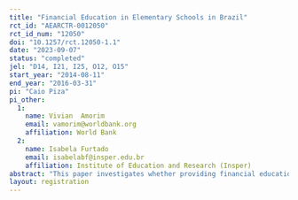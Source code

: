 ```yaml
---
title: "Financial Education in Elementary Schools in Brazil"
rct_id: "AEARCTR-0012050"
rct_id_num: "12050"
doi: "10.1257/rct.12050-1.1"
date: "2023-09-07"
status: "completed"
jel: "D14, I21, I25, O12, O15"
start_year: "2014-08-11"
end_year: "2016-03-31"
pi: "Caio Piza"
pi_other:
  1:
    name: Vivian  Amorim
    email: vamorim@worldbank.org
    affiliation: World Bank
  2:
    name: Isabela Furtado
    email: isabelabf@insper.edu.br
    affiliation: Institute of Education and Research (Insper)
abstract: "This paper investigates whether providing financial education in elementary and middle school grades improves students' financial proficiency and actual behavior. We use a cluster randomized control trial to evaluate a pilot program implemented in 101 Brazilian municipal schools in 2015. The findings show positive impacts on financial proficiency, mainly among middle school students, and suggestive evidence of improvements in short-term behavioral outcomes. However, the analysis indicates that the program did not impact students' school achievements in both the short and longer terms, which suggests that the program's effects were not strong enough to shift students' behavior decisions. "
layout: registration
---
```


